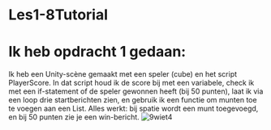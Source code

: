 # Les1-8Tutorial

# Ik heb opdracht 1 gedaan:

 Ik heb een Unity-scène gemaakt met een speler (cube) en het script PlayerScore. In dat script houd ik de score bij met een variabele, check ik met een if-statement of de speler gewonnen heeft (bij 50 punten), laat ik via een loop drie startberichten zien, en gebruik ik een functie om munten toe te voegen aan een List. Alles werkt: bij spatie wordt een munt toegevoegd, en bij 50 punten zie je een win-bericht.
![9wiet4](https://github.com/user-attachments/assets/81f7b8a1-e1e1-474f-8d65-ecb54fa42f0e)

 








